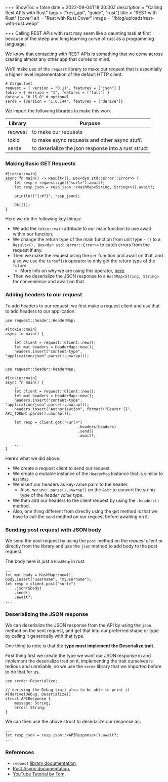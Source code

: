 +++
ShowToc = false
date = 2022-09-04T18:30:00Z
description = "Calling Rest APIs with Rust"
tags = ["rest_api", "guide", "rust"]
title = "REST with Rust"
[cover]
alt = "Rest with Rust Cover"
image = "/blog/uploads/rest-with-rust.webp"

+++
Calling REST APIs with rust may seem like a daunting task at first because of the steep and long learning curve of rust as a programming language.

We know that contacting with REST APIs is something that we come across creating almost any other app that comes to mind.

We’ll make use of the `reqwest` library to make our request that is essentially a higher level implementation of the default HTTP client.

    # Cargo.toml
    reqwest = { version = "0.11", features = ["json"] }
    tokio = { version = "1", features = ["full"] }
    dotenv = "0.15.0" # optional
    serde = {version = "1.0.144", features = ["derive"]}

We import the following libraries to make this work

| Library | Purpose |
| --- | --- |
| reqwest | to make our requests |
| tokio | to make async requests and other async stuff. |
| serde | to deserialize the json response into a rust struct |

### **Making Basic GET Requests**

    #[tokio::main]
    async fn main() -> Result<(), Box<dyn std::error::Error>> {
    	let resp = reqwest::get("<url>").await?;
    	let resp_json = resp.json::<HashMap<String, String>>().await?;
    	
    	println!("{:#?}", resp_json);
    
    	Ok(());
    }

Here we do the following key things:

* We add the `tokio::main` attribute to our main function to use await within our function.
* We change the return type of the main function from unit type - `()` to a `Result<(), Box<dyn std::error::Error>>` to catch errors from the request if any.
* Then we make the request using the `get` function and await on that, and also we use the `turbofish` operator to only get the return type of the `future`
  * More info on why we are using this operator, [here](https://rust-lang.github.io/async-book/07_workarounds/02_err_in_async_blocks.html).
* Then we deserialize the JSON response to a `HashMap<String, String>` for convenience and await on that.

### Adding headers to our request

To add headers to our request, we first make a request client and use that to add headers to our application.

    use reqwest::header::HeaderMap;
    
    #[tokio::main]
    async fn main() {
    	...
    	let client = reqwest::Client::new();
    	let mut headers = HeaderMap::new();
    	headers.insert("content-type", "application/json".parse().unwrap());
    
    
    use reqwest::header::HeaderMap;
    
    #[tokio::main]
    async fn main() {
    	...
    	let client = reqwest::Client::new();
    	let mut headers = HeaderMap::new();
    	headers.insert("content-type", "application/json".parse().unwrap());
    	headers.insert("Authorization", format!("Bearer {}", API_TOKEN).parse().unwrap());
    	
    	let resp = client.get("<url>")
    								.headers(headers)
    								.send()
    								.await?;
    	
    	...
    }

Here’s what we did above:

* We create a request client to send our request.
* We create a mutable instance of the `HeaderMap` Instance that is similar to `HashMap`
* We insert our headers as key-value pairs to the header.
  * Also, we use `.parse().unwrap()` on the `&str` to convert the string type of the _header value_ type.
* We then add our headers to the client request by using the `.headers()` method.
* Also, one thing different from directly using the get method is that we have to call the `send` method on our request before awaiting on it.

### Sending post request with JSON body

We send the post request by using the `post` method on the _request client_ or directly from the library and use the `json` method to add body to the post request.

The body here is just a `HashMap` in rust.

    ...
    let mut body = HashMap::new();
    body.insert("username", "myusername");
    let resp = client.post("<url>")
    	.json(&body)
    	.send()
    	.await?;
    ...

### Deserializing the JSON response

We can deserialize the JSON response from the API by using the `json` method on the sent request, and get that into our preferred shape or type by calling it generically with that type.

One thing to note is that the **type must implement the Deserialize trait**.

First thing first we create the type we want our JSON response in and implement the deserialize trait on it, implementing the trait ourselves is tedious and unreliable, so we use the `serde` library that we imported before to do that for us.

    use serde::Deserialize;
    
    // deriving the Debug trait also to be able to print it
    #[derive(Debug, Deserialize)]
    struct APIResponse {
    	message: String;
    	error: String;
    }

We can then use the above struct to deserialize our response as:

    ...
    let resp_json = resp.json::<APIResponse>().await?;
    ...

### References

* `reqwest` [library documentation](https://docs.rs/reqwest),
* [Rust Async documentation](https://rust-lang.github.io/async-book),
* [YouTube Tutorial by Tom](https://youtu.be/j9MsMYz9hBw).